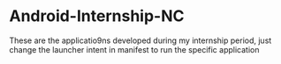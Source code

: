 # Android-Internship-NC
These are the applicatio9ns developed during my internship period, just change the launcher intent in manifest to run the specific application
